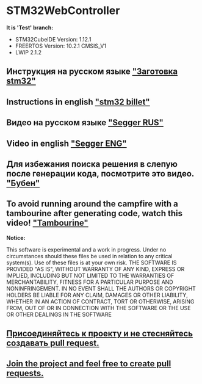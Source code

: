 # STM32WebController

**It is 'Test' branch:**

* STM32CubeIDE Version: 1.12.1
* FREERTOS Version: 10.2.1 CMSIS_V1
* LWIP 2.1.2

## Инструкция на русском языке ["Заготовка stm32"]( https://youtu.be/JxwXzxJd2BU)
## Instructions in english ["stm32 billet"]( https://youtu.be/lx6RB74Y36U )

## Видео на русском языке ["Segger RUS"]( https://youtu.be/NSek_xzT6Cw)
## Video in english ["Segger ENG"]( https://youtu.be/sJGeLHSzgfM )

## Для избежания поиска решения в слепую после генерации кода, посмотрите это видео. ["Бубен"]( https://youtu.be/g2xZnmcszZo )
## To avoid running around the campfire with a tambourine after generating code, watch this video! ["Tambourine"]( https://youtu.be/g2xZnmcszZo )

**Notice:**

This software is experimental and a work in progress. Under no circumstances should these files be used in relation to any critical system(s). Use of these files is at your own risk.
THE SOFTWARE IS PROVIDED "AS IS", WITHOUT WARRANTY OF ANY KIND, EXPRESS OR IMPLIED, INCLUDING BUT NOT LIMITED TO THE WARRANTIES OF MERCHANTABILITY, FITNESS FOR A PARTICULAR PURPOSE AND NONINFRINGEMENT. IN NO EVENT SHALL THE AUTHORS OR COPYRIGHT HOLDERS BE LIABLE FOR ANY CLAIM, DAMAGES OR OTHER LIABILITY, WHETHER IN AN ACTION OF CONTRACT, TORT OR OTHERWISE, ARISING FROM, OUT OF OR IN CONNECTION WITH THE SOFTWARE OR THE USE OR OTHER DEALINGS IN THE SOFTWARE


## [Присоединяйтесь к проекту и не стесняйтесь создавать pull request.](https://docs.github.com/en/pull-requests/collaborating-with-pull-requests/proposing-changes-to-your-work-with-pull-requests/creating-a-pull-request")

## [Join the project and feel free to create pull requests.](https://docs.github.com/en/pull-requests/collaborating-with-pull-requests/proposing-changes-to-your-work-with-pull-requests/creating-a-pull-request")

